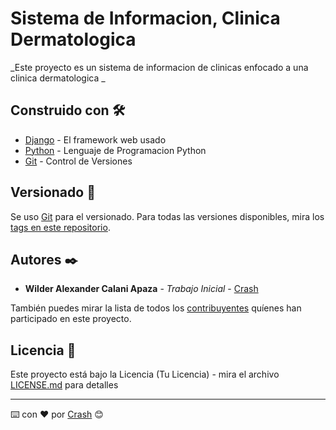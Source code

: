 # Sistema de Informacion, Clinica Dermatologica

_Este proyecto es un sistema de informacion de clinicas enfocado a una clinica dermatologica _

## Construido con 🛠️

* [Django](https://www.djangoproject.com/) - El framework web usado
* [Python](https://www.python.org/) - Lenguaje de Programacion Python
* [Git](https://git-scm.com/) - Control de Versiones

## Versionado 📌

Se uso [Git](https://git-scm.com/) para el versionado. Para todas las versiones disponibles, mira los [tags en este repositorio](https://github.com/crashorbo/derma).

## Autores ✒️

* **Wilder Alexander Calani Apaza** - *Trabajo Inicial* - [Crash](https://github.com/crashorbo/)

También puedes mirar la lista de todos los [contribuyentes](https://github.com/your/project/contributors) quíenes han participado en este proyecto. 

## Licencia 📄

Este proyecto está bajo la Licencia (Tu Licencia) - mira el archivo [LICENSE.md](LICENSE.md) para detalles


---
⌨️ con ❤️ por [Crash](https://github.com/crashorbo/) 😊